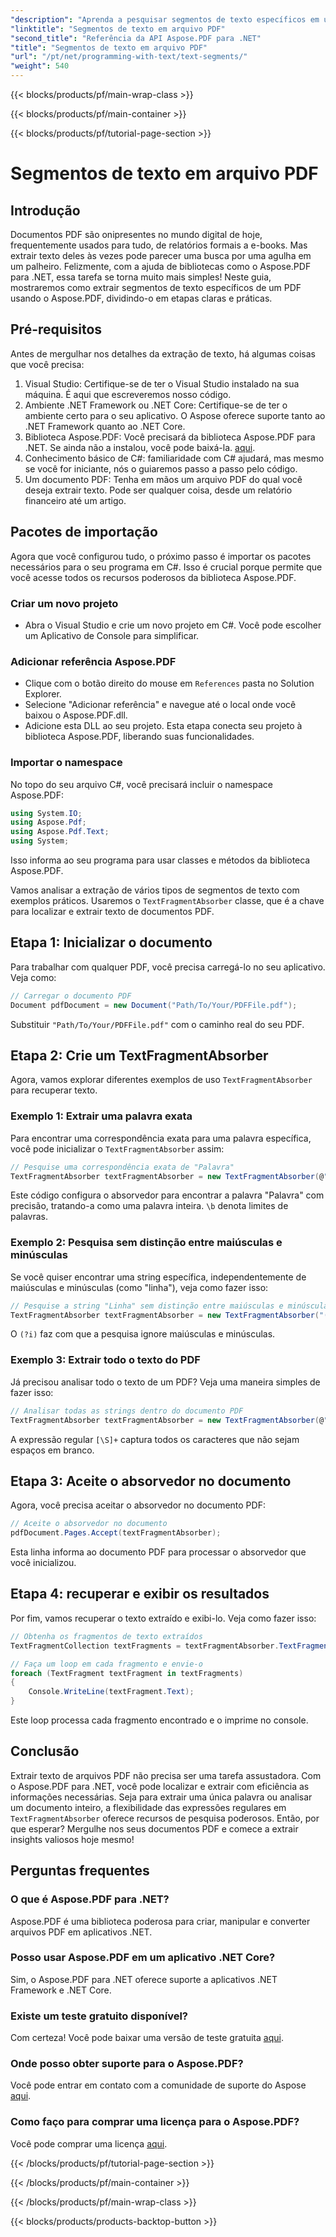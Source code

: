 ```yaml
---
"description": "Aprenda a pesquisar segmentos de texto específicos em um arquivo PDF usando expressões regulares no Aspose.PDF para .NET."
"linktitle": "Segmentos de texto em arquivo PDF"
"second_title": "Referência da API Aspose.PDF para .NET"
"title": "Segmentos de texto em arquivo PDF"
"url": "/pt/net/programming-with-text/text-segments/"
"weight": 540
---
```


{{< blocks/products/pf/main-wrap-class >}}

{{< blocks/products/pf/main-container >}}

{{< blocks/products/pf/tutorial-page-section >}}

# Segmentos de texto em arquivo PDF

## Introdução

Documentos PDF são onipresentes no mundo digital de hoje, frequentemente usados para tudo, de relatórios formais a e-books. Mas extrair texto deles às vezes pode parecer uma busca por uma agulha em um palheiro. Felizmente, com a ajuda de bibliotecas como o Aspose.PDF para .NET, essa tarefa se torna muito mais simples! Neste guia, mostraremos como extrair segmentos de texto específicos de um PDF usando o Aspose.PDF, dividindo-o em etapas claras e práticas. 

## Pré-requisitos

Antes de mergulhar nos detalhes da extração de texto, há algumas coisas que você precisa:

1. Visual Studio: Certifique-se de ter o Visual Studio instalado na sua máquina. É aqui que escreveremos nosso código.
2. Ambiente .NET Framework ou .NET Core: Certifique-se de ter o ambiente certo para o seu aplicativo. O Aspose oferece suporte tanto ao .NET Framework quanto ao .NET Core.
3. Biblioteca Aspose.PDF: Você precisará da biblioteca Aspose.PDF para .NET. Se ainda não a instalou, você pode baixá-la. [aqui](https://releases.aspose.com/pdf/net/).
4. Conhecimento básico de C#: familiaridade com C# ajudará, mas mesmo se você for iniciante, nós o guiaremos passo a passo pelo código.
5. Um documento PDF: Tenha em mãos um arquivo PDF do qual você deseja extrair texto. Pode ser qualquer coisa, desde um relatório financeiro até um artigo.

## Pacotes de importação

Agora que você configurou tudo, o próximo passo é importar os pacotes necessários para o seu programa em C#. Isso é crucial porque permite que você acesse todos os recursos poderosos da biblioteca Aspose.PDF.

### Criar um novo projeto

- Abra o Visual Studio e crie um novo projeto em C#. Você pode escolher um Aplicativo de Console para simplificar.

### Adicionar referência Aspose.PDF

- Clique com o botão direito do mouse em `References` pasta no Solution Explorer.
- Selecione "Adicionar referência" e navegue até o local onde você baixou o Aspose.PDF.dll.
- Adicione esta DLL ao seu projeto. Esta etapa conecta seu projeto à biblioteca Aspose.PDF, liberando suas funcionalidades.

### Importar o namespace

No topo do seu arquivo C#, você precisará incluir o namespace Aspose.PDF:

```csharp
using System.IO;
using Aspose.Pdf;
using Aspose.Pdf.Text;
using System;
```
Isso informa ao seu programa para usar classes e métodos da biblioteca Aspose.PDF.

Vamos analisar a extração de vários tipos de segmentos de texto com exemplos práticos. Usaremos o `TextFragmentAbsorber` classe, que é a chave para localizar e extrair texto de documentos PDF.

## Etapa 1: Inicializar o documento

Para trabalhar com qualquer PDF, você precisa carregá-lo no seu aplicativo. Veja como:

```csharp
// Carregar o documento PDF
Document pdfDocument = new Document("Path/To/Your/PDFFile.pdf");
```
Substituir `"Path/To/Your/PDFFile.pdf"` com o caminho real do seu PDF.

## Etapa 2: Crie um TextFragmentAbsorber

Agora, vamos explorar diferentes exemplos de uso `TextFragmentAbsorber` para recuperar texto.

### Exemplo 1: Extrair uma palavra exata

Para encontrar uma correspondência exata para uma palavra específica, você pode inicializar o `TextFragmentAbsorber` assim:

```csharp
// Pesquise uma correspondência exata de "Palavra"
TextFragmentAbsorber textFragmentAbsorber = new TextFragmentAbsorber(@"\bWord\b", new TextSearchOptions(true));
```
Este código configura o absorvedor para encontrar a palavra "Palavra" com precisão, tratando-a como uma palavra inteira. `\b` denota limites de palavras.

### Exemplo 2: Pesquisa sem distinção entre maiúsculas e minúsculas

Se você quiser encontrar uma string específica, independentemente de maiúsculas e minúsculas (como "linha"), veja como fazer isso:

```csharp
// Pesquise a string "Linha" sem distinção entre maiúsculas e minúsculas
TextFragmentAbsorber textFragmentAbsorber = new TextFragmentAbsorber("(?i)Line", new TextSearchOptions(true));
```
O `(?i)` faz com que a pesquisa ignore maiúsculas e minúsculas. 

### Exemplo 3: Extrair todo o texto do PDF

Já precisou analisar todo o texto de um PDF? Veja uma maneira simples de fazer isso:

```csharp
// Analisar todas as strings dentro do documento PDF
TextFragmentAbsorber textFragmentAbsorber = new TextFragmentAbsorber(@"[\S]+");
```
A expressão regular `[\S]+` captura todos os caracteres que não sejam espaços em branco. 

## Etapa 3: Aceite o absorvedor no documento

Agora, você precisa aceitar o absorvedor no documento PDF:

```csharp
// Aceite o absorvedor no documento
pdfDocument.Pages.Accept(textFragmentAbsorber);
```
Esta linha informa ao documento PDF para processar o absorvedor que você inicializou.

## Etapa 4: recuperar e exibir os resultados

Por fim, vamos recuperar o texto extraído e exibi-lo. Veja como fazer isso:

```csharp
// Obtenha os fragmentos de texto extraídos
TextFragmentCollection textFragments = textFragmentAbsorber.TextFragments;

// Faça um loop em cada fragmento e envie-o
foreach (TextFragment textFragment in textFragments)
{
    Console.WriteLine(textFragment.Text);
}
```
Este loop processa cada fragmento encontrado e o imprime no console.

## Conclusão

Extrair texto de arquivos PDF não precisa ser uma tarefa assustadora. Com o Aspose.PDF para .NET, você pode localizar e extrair com eficiência as informações necessárias. Seja para extrair uma única palavra ou analisar um documento inteiro, a flexibilidade das expressões regulares em `TextFragmentAbsorber` oferece recursos de pesquisa poderosos. Então, por que esperar? Mergulhe nos seus documentos PDF e comece a extrair insights valiosos hoje mesmo!

## Perguntas frequentes

### O que é Aspose.PDF para .NET?
Aspose.PDF é uma biblioteca poderosa para criar, manipular e converter arquivos PDF em aplicativos .NET.

### Posso usar Aspose.PDF em um aplicativo .NET Core?
Sim, o Aspose.PDF para .NET oferece suporte a aplicativos .NET Framework e .NET Core.

### Existe um teste gratuito disponível?
Com certeza! Você pode baixar uma versão de teste gratuita [aqui](https://releases.aspose.com/).

### Onde posso obter suporte para o Aspose.PDF?
Você pode entrar em contato com a comunidade de suporte do Aspose [aqui](https://forum.aspose.com/c/pdf/10).

### Como faço para comprar uma licença para o Aspose.PDF?
Você pode comprar uma licença [aqui](https://purchase.aspose.com/buy).

{{< /blocks/products/pf/tutorial-page-section >}}

{{< /blocks/products/pf/main-container >}}

{{< /blocks/products/pf/main-wrap-class >}}

{{< blocks/products/products-backtop-button >}}